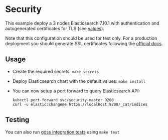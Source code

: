 # Security

This example deploy a 3 nodes Elasticsearch 7.10.1 with authentication and
autogenerated certificates for TLS (see [values][]).

Note that this configuration should be used for test only. For a production
deployment you should generate SSL certificates following the [official docs][].

## Usage

* Create the required secrets: `make secrets`

* Deploy Elasticsearch chart with the default values: `make install`

* You can now setup a port forward to query Elasticsearch API:

  ```
  kubectl port-forward svc/security-master 9200
  curl -u elastic:changeme https://localhost:9200/_cat/indices
  ```

## Testing

You can also run [goss integration tests][] using `make test`


[goss integration tests]: https://github.com/elastic/helm-charts/tree/7.10/elasticsearch/examples/security/test/goss.yaml
[official docs]: https://www.elastic.co/guide/en/elasticsearch/reference/7.10/configuring-tls.html#node-certificates
[values]: https://github.com/elastic/helm-charts/tree/7.10/elasticsearch/examples/security/security.yaml
